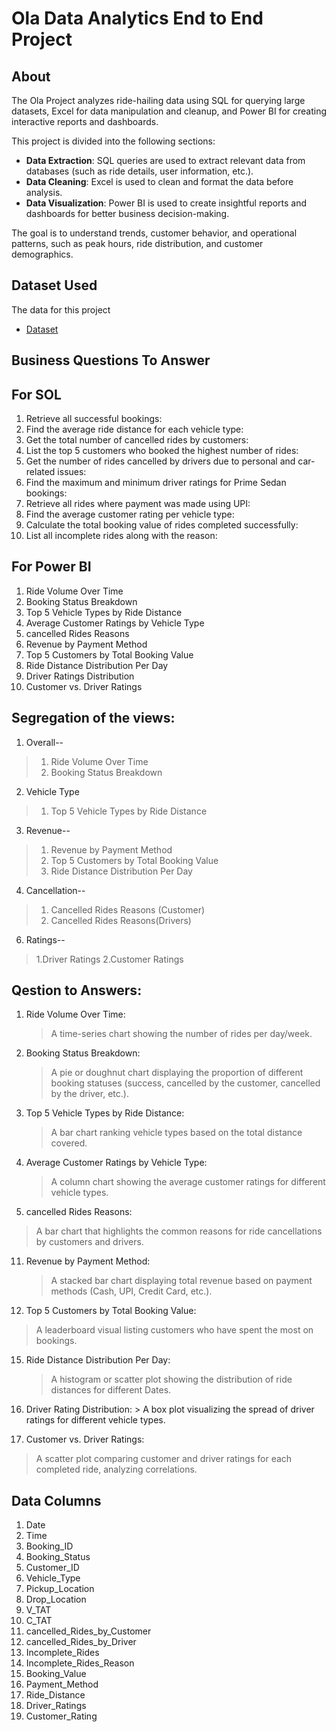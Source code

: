 # Ola Data Analytics End to End Project 

## About
The Ola Project analyzes ride-hailing data using SQL for querying large datasets, Excel for data manipulation and cleanup, and Power BI for creating interactive reports and dashboards.

This project is divided into the following sections:
- **Data Extraction**: SQL queries are used to extract relevant data from databases (such as ride details, user information, etc.).
- **Data Cleaning**: Excel is used to clean and format the data before analysis.
- **Data Visualization**: Power BI is used to create insightful reports and dashboards for better business decision-making.

The goal is to understand trends, customer behavior, and operational patterns, such as peak hours, ride distribution, and customer demographics.
## Dataset Used
The data for this project 
- <a href = "https://github.com/Anjalikumariyes/Ola-Data-Analyst-Project/blob/main/Ola-data-file.xlsx"> Dataset</a>
## Business Questions To Answer
## For SOL 
 1. Retrieve all successful bookings:
 2. Find the average ride distance for each vehicle type:
 3. Get the total number of cancelled rides by customers:
 4. List the top 5 customers who booked the highest number of rides:
 5. Get the number of rides cancelled by drivers due to personal and car-related issues:
 6. Find the maximum and minimum driver ratings for Prime Sedan bookings:
 7. Retrieve all rides where payment was made using UPI:
 8. Find the average customer rating per vehicle type:
 9. Calculate the total booking value of rides completed successfully:
 10. List all incomplete rides along with the reason:
 ## For Power BI 
 1. Ride Volume Over Time
 2. Booking Status Breakdown
 3. Top 5 Vehicle Types by Ride Distance
 4. Average Customer Ratings by Vehicle Type
 5. cancelled Rides Reasons
 6. Revenue by Payment Method
 7. Top 5 Customers by Total Booking Value
 8. Ride Distance Distribution Per Day
 9. Driver Ratings Distribution
 10. Customer vs. Driver Ratings

## Segregation of the views:
 1. Overall--
 >1. Ride Volume Over Time
 >2. Booking Status Breakdown
 
 2. Vehicle Type
  >1. Top 5 Vehicle Types by Ride Distance

 3. Revenue--
 >1. Revenue by Payment Method
 >2. Top 5 Customers by Total Booking Value
 >3. Ride Distance Distribution Per Day
 
 4. Cancellation--
 >1. Cancelled Rides Reasons (Customer)
 >2. Cancelled Rides Reasons(Drivers)

 6. Ratings--
 >1.Driver Ratings
 >2.Customer Ratings

 ##  Qestion to Answers:
 1. Ride Volume Over Time:
    > A time-series chart showing the number of rides per day/week.

 3. Booking Status Breakdown:
    > A pie or doughnut chart displaying the proportion of different
 booking statuses (success, cancelled by the customer, cancelled by the driver, etc.).
 
 5. Top 5 Vehicle Types by Ride Distance:
    > A bar chart ranking vehicle types based on the total distance covered.

 7. Average Customer Ratings by Vehicle Type:
    > A column chart showing the average customer ratings for different vehicle types.
 
 9. cancelled Rides Reasons:
   > A bar chart that highlights the common reasons for ride cancellations by customers and drivers.
 
 11. Revenue by Payment Method:
     > A stacked bar chart displaying total revenue based on payment methods (Cash, UPI, Credit Card, etc.).
 
 13. Top 5 Customers by Total Booking Value:
  > A leaderboard visual listing customers who have spent the most on bookings.
 
 15. Ride Distance Distribution Per Day:
     > A histogram or scatter plot showing the distribution of ride distances for different Dates.

 17. Driver Rating Distribution:
    > A box plot visualizing the spread of driver ratings for different vehicle types.

 19. Customer vs. Driver Ratings:
   > A scatter plot comparing customer and driver ratings for each completed ride, analyzing correlations.
     
 ## Data Columns
 1. Date
 2. Time
 3. Booking_ID
 4. Booking_Status
 5. Customer_ID
 6. Vehicle_Type
 7. Pickup_Location
 8. Drop_Location
 9. V_TAT
 10. C_TAT
 11. cancelled_Rides_by_Customer
 12. cancelled_Rides_by_Driver
 13. Incomplete_Rides
 14. Incomplete_Rides_Reason
 15. Booking_Value
 16. Payment_Method
 17. Ride_Distance
 18. Driver_Ratings
 19. Customer_Rating
